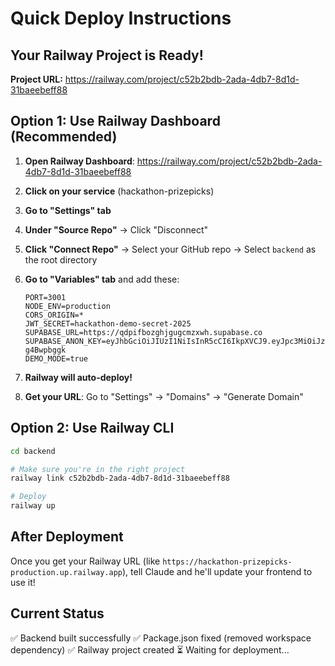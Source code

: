 # Quick Deploy Instructions

## Your Railway Project is Ready!

**Project URL:** https://railway.com/project/c52b2bdb-2ada-4db7-8d1d-31baeebeff88

## Option 1: Use Railway Dashboard (Recommended)

1. **Open Railway Dashboard**: https://railway.com/project/c52b2bdb-2ada-4db7-8d1d-31baeebeff88

2. **Click on your service** (hackathon-prizepicks)

3. **Go to "Settings" tab**

4. **Under "Source Repo"** → Click "Disconnect"

5. **Click "Connect Repo"** → Select your GitHub repo → Select `backend` as the root directory

6. **Go to "Variables" tab** and add these:
   ```
   PORT=3001
   NODE_ENV=production
   CORS_ORIGIN=*
   JWT_SECRET=hackathon-demo-secret-2025
   SUPABASE_URL=https://qdpifbozghjgugcmzxwh.supabase.co
   SUPABASE_ANON_KEY=eyJhbGciOiJIUzI1NiIsInR5cCI6IkpXVCJ9.eyJpc3MiOiJzdXBhYmFzZSIsInJlZiI6InFkcGlmYm96Z2hqZ3VnY216eHdoIiwicm9sZSI6ImFub24iLCJpYXQiOjE3NTg5NjI4NTIsImV4cCI6MjA3NDUzODg1Mn0.EmyP_M6gMe3x3NrQ6sQdwpXpDTp8SaEcx-g4Bwpbggk
   DEMO_MODE=true
   ```

7. **Railway will auto-deploy!**

8. **Get your URL**: Go to "Settings" → "Domains" → "Generate Domain"

## Option 2: Use Railway CLI

```bash
cd backend

# Make sure you're in the right project
railway link c52b2bdb-2ada-4db7-8d1d-31baeebeff88

# Deploy
railway up
```

## After Deployment

Once you get your Railway URL (like `https://hackathon-prizepicks-production.up.railway.app`), tell Claude and he'll update your frontend to use it!

## Current Status

✅ Backend built successfully
✅ Package.json fixed (removed workspace dependency)
✅ Railway project created
⏳ Waiting for deployment...